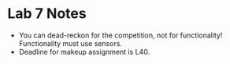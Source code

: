 # Lab 7 Notes

- You can dead-reckon for the competition, not for functionality!  Functionality must use sensors.
- Deadline for makeup assignment is L40.
